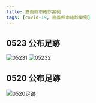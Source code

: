 ```yaml
---
title: 嘉義縣市確診案例
tags: [covid-19, 嘉義縣市確診案例]
---
```

## 0523 公布足跡
![05231](https://icmp-ws.chiayi.gov.tw/001/Upload/399/relpic/9149/612686/22fd90fd-c91c-45ee-aab4-3c2e1f6af4f1.jpg)
![05232](https://s.newtalk.tw/album/news/578/60aa058c0dbc3.jpg)
## 0520 公布足跡
![0520足跡](https://images.chinatimes.com/newsphoto/2021-05-20/1024/20210520004731.jpg)
